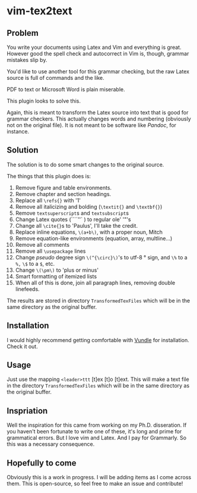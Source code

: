 vim-tex2text
=============

Problem
-------

You write your documents using Latex and Vim and everything is great.
However good the spell check and autocorrect in Vim is, though, grammar
mistakes slip by. 

You'd like to use another tool for this grammar checking, but the raw
Latex source is full of commands and the like. 

PDF to text or Microsoft Word is plain miserable. 

This plugin looks to solve this. 

Again, this is meant to transform the
Latex source into text that is good for grammar checkers. This actually
changes words and numbering (obviously not on the original file). It is not
meant to be software like _Pandoc_, for instance. 


Solution
--------

The solution is to do some smart changes to the original source. 

The things that this plugin does is:

1. Remove figure and table environments. 
2. Remove chapter and section headings.
3. Replace all `\refs{}` with '1'
4. Remove all italicizing and bolding (`\textit{}` and `\textbf{}`)
5. Remove `textsuperscript`s and `textsubscript`s
6. Change Latex quotes (````''` ) to regular ole' '"'s
7. Change all `\cite{}`s to 'Paulus', I'll take the credit.
8. Replace inline equations, `\(a+b\)`, with a proper noun, Mitch
9. Remove equation-like environments (equation, array, multline...)
10. Remove all comments
11. Remove all `\usepackage` lines
12. Change _pseudo_ degree sign `\(^{\circ}\)`'s to utf-8 ° sign, and `\%`
    to a `%,` `\$` to a `$`, etc. 
13. Change `\(\pm\)` to 'plus or minus'
14. Smart formatting of itemized lists
15. When all of this is done, join all paragraph lines, removing double
   linefeeds.

The results are stored in directory `TransformedTexFiles` which will be in the
same directory as the original buffer. 


Installation
------------

I would highly recommend getting comfortable with
[Vundle](https://github.com/VundleVim/Vundle.vim) for installation.
Check it out. 


Usage
-----

Just use the mapping `<leader>ttt` [t]ex [t]o [t]ext. This will make a
text file in the directory `TransformedTexFiles` which will be in the
same directory as the original buffer. 

Inspriation
-----------

Well the inspiration for this came from working on my Ph.D. disseration.
If you haven't been fortunate to write one of these, it's long and prime
for grammatical errors. But I love vim and Latex. And I pay for
Grammarly. So this was a necessary consequence.


Hopefully to come
-----------------

Obviously this is a work in progress. I will be adding items as I come
across them. This is open-source, so feel free to make an issue and
contribute!










